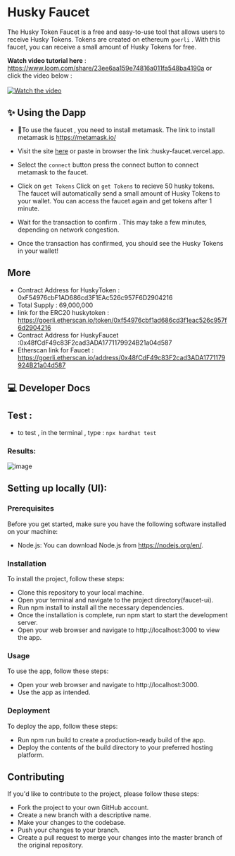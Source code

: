 # Husky Faucet
The Husky Token Faucet is a free and easy-to-use tool that allows users to receive Husky Tokens. Tokens are created on ethereum `goerli`  . With this faucet, you can receive a small amount of Husky Tokens for free.

**Watch video tutorial here** : https://www.loom.com/share/23ee6aa159e74816a011fa548ba4190a or <br> click the video below :
<br>
<br>
[![Watch the video](https://user-images.githubusercontent.com/105551807/227036152-aa024191-7b5b-48ec-9c21-3bac4eeea2f0.png)](https://www.loom.com/share/23ee6aa159e74816a011fa548ba4190a)






## :sparkles: Using the Dapp


 -  :fox_face:To use the faucet , you need to install metamask.
The link to install metamask  is https://metamask.io/ 

- Visit the site [here](husky-faucet.vercel.app) or paste in browser the link :husky-faucet.vercel.app.




- Select the `connect` button
press the connect button to connect metamask to the faucet.

- Click on `get Tokens` 
Click on `get Tokens` to recieve 50 husky tokens.<br>
The faucet will automatically send a small amount of Husky Tokens to your wallet.
You can access the faucet again and get tokens after 1 minute.


- Wait for the transaction to confirm . This may take a few minutes, depending on network congestion.
- Once the transaction has confirmed, you should see the Husky Tokens in your wallet!

## More

 - Contract Address for HuskyToken : 0xF54976cbF1AD686cd3F1EAc526c957F6D2904216
 - Total Supply : 69,000,000
 - link for the ERC20 huskytoken : https://goerli.etherscan.io/token/0xf54976cbf1ad686cd3f1eac526c957f6d2904216
 - Contract Address for HuskyFaucet :0x48fCdF49c83F2cad3ADA1771179924B21a04d587
 - Etherscan link for Faucet : https://goerli.etherscan.io/address/0x48fCdF49c83F2cad3ADA1771179924B21a04d587
 
 ## :computer: Developer Docs
 
 ##  Test :
  - to test , in the terminal , type : `npx hardhat test`
  
  ### Results:
  ![image](https://user-images.githubusercontent.com/105551807/227035964-f21c23af-cf07-44aa-aa0a-663d42ef5412.png)

 
 
 
 
 ##  Setting up locally (UI):
 
 
 ### Prerequisites
Before you get started, make sure you have the following software installed on your machine:

- Node.js: You can download Node.js from https://nodejs.org/en/.
### Installation
To install the project, follow these steps:

- Clone this repository to your local machine.
- Open your terminal and navigate to the project directory(faucet-ui).
- Run npm install to install all the necessary dependencies.
- Once the installation is complete, run npm start to start the development server.
- Open your web browser and navigate to http://localhost:3000 to view the app.
### Usage
To use the app, follow these steps:

- Open your web browser and navigate to http://localhost:3000.
- Use the app as intended.
### Deployment
To deploy the app, follow these steps:

- Run npm run build to create a production-ready build of the app.
- Deploy the contents of the build directory to your preferred hosting platform.
##  Contributing
If you'd like to contribute to the project, please follow these steps:

- Fork the project to your own GitHub account.
- Create a new branch with a descriptive name.
- Make your changes to the codebase.
- Push your changes to your branch.
- Create a pull request to merge your changes into the master branch of the original repository.

